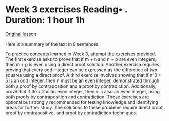 # Week 3 exercises Reading• . Duration: 1 hour 1h

[Original lesson](https://www.coursera.org/learn/uol-fundamentals-of-computer-science/supplement/sKqOF/week-3-exercises)

Here is a summary of the text in 8 sentences:

To practice concepts learned in Week 3, attempt the exercises provided. The first exercise asks to prove that if m + n and n + p are even integers, then m + p is even using a direct proof solution. Another exercise requires proving that every odd integer can be expressed as the difference of two squares using a direct proof. A third exercise involves showing that if n^3 + 5 is an odd integer, then n must be an even integer, demonstrated through both a proof by contraposition and a proof by contradiction. Additionally, prove that if 3n + 2 is an even integer, then n is also an even integer, using both proofs by contraposition and contradiction. These exercises are optional but strongly recommended for testing knowledge and identifying areas for further study. The solutions to these problems require direct proof, proof by contrapositive, and proof by contradiction techniques.

